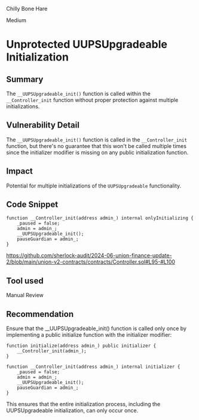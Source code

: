 Chilly Bone Hare

Medium

# Unprotected UUPSUpgradeable Initialization

## Summary
The `__UUPSUpgradeable_init()` function is called within the `__Controller_init` function without proper protection against multiple initializations.

## Vulnerability Detail

The `__UUPSUpgradeable_init()` function is called in the `__Controller_init` function, but there's no guarantee that this won't be called multiple times since the initializer modifier is missing on any public initialization function.

## Impact
Potential for multiple initializations of the `UUPSUpgradeable` functionality.

## Code Snippet
```solidity
function __Controller_init(address admin_) internal onlyInitializing {
    _paused = false;
    admin = admin_;
    __UUPSUpgradeable_init();
    pauseGuardian = admin_;
}
```

https://github.com/sherlock-audit/2024-06-union-finance-update-2/blob/main/union-v2-contracts/contracts/Controller.sol#L95-#L100
## Tool used

Manual Review

## Recommendation
Ensure that the __UUPSUpgradeable_init() function is called only once by implementing a public initialize function with the initializer modifier:

```solidity
function initialize(address admin_) public initializer {
    __Controller_init(admin_);
}

function __Controller_init(address admin_) internal initializer {
    _paused = false;
    admin = admin_;
    __UUPSUpgradeable_init();
    pauseGuardian = admin_;
}
```
This ensures that the entire initialization process, including the UUPSUpgradeable initialization, can only occur once.